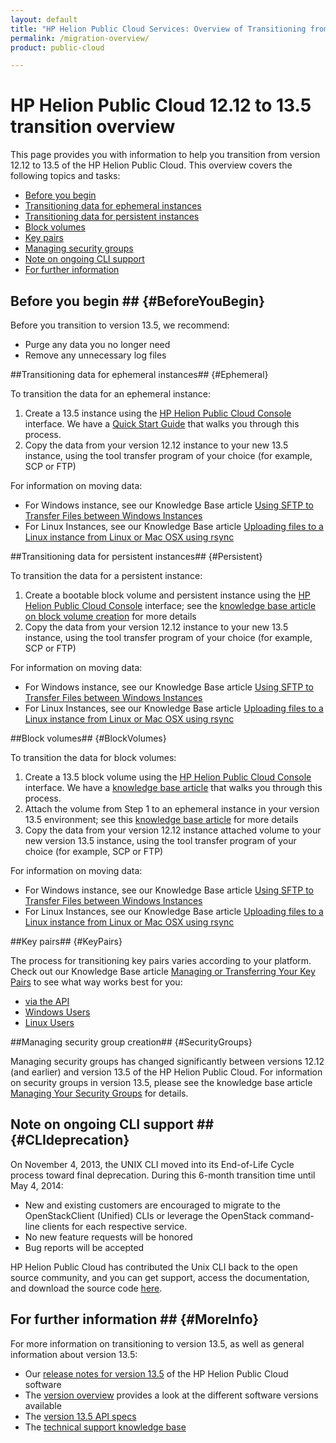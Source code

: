 ```yaml
---
layout: default
title: "HP Helion Public Cloud Services: Overview of Transitioning from Version 12.12 to 13.5"
permalink: /migration-overview/
product: public-cloud

---
```

# HP Helion Public Cloud 12.12 to 13.5 transition overview

This page provides you with information to help you transition from version 12.12 to 13.5 of the HP Helion Public Cloud.  This overview covers the following topics and tasks:

* [Before you begin](#BeforeYouBegin)
* [Transitioning data for ephemeral instances](#Ephemeral)
* [Transitioning data for persistent instances](#Persistent)
* [Block volumes](#BlockVolumes)
* [Key pairs](#KeyPairs)
* [Managing security groups](#SecurityGroups)
* [Note on ongoing CLI support](#CLIdeprecation)
* [For further information](#MoreInfo)

<!--**Note**:  Use this overview in conjunction with the information on the [assisted transition](/migration-details/) page if you are planning on performing a customer support-assisted transition. -->  

## Before you begin ## {#BeforeYouBegin}

Before you transition to version 13.5, we recommend:

* Purge any data you no longer need
* Remove any unnecessary log files

##Transitioning data for ephemeral instances## {#Ephemeral}

To transition the data for an ephemeral instance:

1. Create a 13.5 instance using the [HP Helion Public Cloud Console](https://horizon.hpcloud.com) interface. We have a [Quick Start Guide](https://community.hpcloud.com/article/hp-helion-public-cloud-quick-start-guide) that walks you through this process.
2. Copy the data from your version 12.12 instance to your new 13.5 instance, using the tool transfer program of your choice (for example, SCP or FTP)

For information on moving data:

* For Windows instance, see our Knowledge Base article [Using SFTP to Transfer Files between Windows Instances](https://community.hpcloud.com/article/using-sftp-transfer-files-between-windows-instances)
* For Linux Instances, see our Knowledge Base article [Uploading files to a Linux instance from Linux or Mac OSX using rsync](https://community.hpcloud.com/article/uploading-files-linux-instance-linux-or-mac-osx-using-rsync)

##Transitioning data for persistent instances## {#Persistent}

To transition the data for a persistent instance:

1. Create a bootable block volume and persistent instance using the [HP Helion Public Cloud Console](https://horizon.hpcloud.com) interface; see the [knowledge base article on block volume creation](https://community.hpcloud.com/article/creating-your-first-instance-135#persconsole) for more details
2. Copy the data from your version 12.12 instance to your new 13.5 instance, using the tool transfer program of your choice (for example, SCP or FTP)

For information on moving data:

* For Windows instance, see our Knowledge Base article [Using SFTP to Transfer Files between Windows Instances](https://community.hpcloud.com/article/using-sftp-transfer-files-between-windows-instances)
* For Linux Instances, see our Knowledge Base article [Uploading files to a Linux instance from Linux or Mac OSX using rsync](https://community.hpcloud.com/article/uploading-files-linux-instance-linux-or-mac-osx-using-rsync)

<!--For information on persistent instances while performing a support services assisted transition, please see the [snapshots](/migration-details/) section of the [assisted transition](/migration-details/) page. -->

##Block volumes## {#BlockVolumes}

To transition the data for block volumes:

1. Create a 13.5 block volume using the [HP Helion Public Cloud Console](/hpcloudconsole/) interface. We have a [knowledge base article](https://community.hpcloud.com/article/managing-your-block-storage-135#console) that walks you through this process.
2. Attach the volume from Step 1 to an ephemeral instance in your version 13.5 environment; see this [knowledge base article](https://community.hpcloud.com/article/managing-your-block-storage-135#consoleattach) for more details
3. Copy the data from your version 12.12 instance attached volume to your new version 13.5 instance, using the tool transfer program of your choice (for example, SCP or FTP)

For information on moving data:

* For Windows instance, see our Knowledge Base article [Using SFTP to Transfer Files between Windows Instances](https://community.hpcloud.com/article/using-sftp-transfer-files-between-windows-instances)
* For Linux Instances, see our Knowledge Base article [Uploading files to a Linux instance from Linux or Mac OSX using rsync](https://community.hpcloud.com/article/uploading-files-linux-instance-linux-or-mac-osx-using-rsync)

<!--For information on persistent instances, snapshots, and moving block volumes, please see the appropriate section of the [assisted transition](/migration-details/) page.  -->

##Key pairs## {#KeyPairs}

The process for transitioning key pairs varies according to your platform.  Check out our Knowledge Base article [Managing or Transferring Your Key Pairs](https://community.hpcloud.com/article/migrating-or-transferring-your-key-pairs-135) to see what way works best for you:

* [via the API](https://community.hpcloud.com/article/migrating-or-transferring-your-key-pairs-135#keyapi)
* [Windows Users](https://community.hpcloud.com/article/migrating-or-transferring-your-key-pairs-135#keywin)
* [Linux Users](https://community.hpcloud.com/article/migrating-or-transferring-your-key-pairs-135#keylinux)

##Managing security group creation## {#SecurityGroups}

Managing security groups has changed significantly between versions 12.12 (and earlier) and version 13.5 of the HP Helion Public Cloud.  For information on security groups in version 13.5, please see the knowledge base article [Managing Your Security Groups](https://community.hpcloud.com/article/managing-your-security-groups-135) for details.

## Note on ongoing CLI support ## {#CLIdeprecation}

On November 4, 2013, the UNIX CLI moved into its End-of-Life Cycle process toward final deprecation. During this 6-month transition time until May 4, 2014:

* New and existing customers are encouraged to migrate to the OpenStackClient (Unified) CLIs or leverage the OpenStack command-line clients for each respective service.
* No new feature requests will be honored
* Bug reports will be accepted

HP Helion Public Cloud has contributed the Unix CLI back to the open source community, and you can get support, access the documentation, and download the source code [here](https://github.com/hpcloud/unix_cli).

## For further information ## {#MoreInfo}

For more information on transitioning to version 13.5, as well as general information about version 13.5:

* Our [release notes for version 13.5](/release-notes/) of the HP Helion Public Cloud software
* The [version overview](/version-overview/) provides a look at the different software versions available
* The [version 13.5 API specs](/api/v13/)
* The [technical support knowledge base](https://community.hpcloud.com/knowledge-base)

<!--* If you need to perform an assisted transition with the aid of our Support organization, please read through the [transition details](/migration-details/) page, and [contact our Support team](https://www.hpcloud.com/contact_us):
    - [live chat from hpcloud.com](https://account.hpcloud.com/cases#support_chat)
    - [open a support case](https://account.hpcloud.com/cases)
    - [email support@hpcloud.com](mailto:support@hpcloud.com)
    - call at 1-855-61CLOUD (1-855-612-5683) in the U.S. or +1-678-745-9010 internationally.
-->
